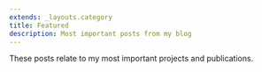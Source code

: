```yaml
---
extends: _layouts.category
title: Featured
description: Most important posts from my blog
---
```


These posts relate to my most important projects and publications.
